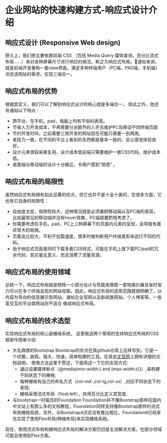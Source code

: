 # 企业网站的快速构建方式-响应式设计介绍

## 响应式设计 (Responsive Web design)

狭义上，我们把主要依靠前端 CSS （包括 Media Query 媒体查询，百分比流式布局……）来对各种屏幕尺寸进行响应的做法，称之为响应式布局。通俗来讲，就是前端开发重构一套view界面，满足多种终端用户（PC端，PAD端，手机端）浏览该网站的需求，实现三端合一。

## 响应式布局的优势

根据其定义，我们可以了解到响应式设计的核心就是多端合一， 除此之外，他还有诸如以下特点：

- 跨平台，在手机，pad，电脑上均有不俗的表现。
- 节省人力开发成本，不再需要分派额外的人手去维护PC及移动不同终端页面
- 节约开发时间，之前需要三周开发的网站现在可能只需要一到两周。
- 表现力一致，在不同的平台上看到的东西都是基本一致的，会让感觉体验良好。
- 设计元素很容易被复用，设计成本低前端只需要维护一套CSS代码，维护成本低。
- 桌面端与移动端的设计十分接近，令用户感到“熟悉” 。

## 响应式布局的局限性

虽然响应式布局拥有如此显著的优点，但它也并不是十全十美的，在很多方面，它也有它自身的局限性：

- 自由度太低，局限性较大，这种情况就是必须兼顾移动端以及PC端的表现，比如最常见的移动端并没有hover效果，PC端就要酌情考虑了。
- 你需要考虑在手机，pad，PC上三种屏幕下的页面内元素的呈现，会导致有着非常大的局限。
- 页面会比较大，不利于加载速度，很多时候判断用户终端类型来运行不同的代码。
- 由于响应式页面是同时下载多套CSS样式，可能在手机上就下载PC/pad的冗余代码，其实毫无意义，而且浪费了流量资源。

## 响应式布局的使用领域

总结一下，响应式布局就是牺牲一小部分设计与性能来换取一套物美价廉且省时省力可以在多个终端呈现的网站视窗。因此，响应式布局的适用范围就很明确了，以内容为导向的信息展示型网站，诸如企业官网以及新闻类网站，个人博客等。一些富交互的平台类网站则不适合
做成响应式布局。

## 响应式布局的技术选型

实现响应式布局的核心是栅格系统， 这里我选两个常用的支持响应式布局的CSS框架作简单介绍

- 大名鼎鼎的Bootstrap
  Bootstrap的优点在其github仓库上这样写到，它是一个优雅，直观，强大，快速，简单构建的工具。在其[中文官网](http://v3.bootcss.com/css/#grid)上拥有详细的文档说明。
  使用方法这里不赘述，下面简述一下它的实现方式:
  - 通过设置媒体断点（@media(min-width:) and (max-width:){}）,来构建不同状态下的栅格;
  - 每种栅格有自己的命名方式（col-md-,col-lg,col-xs）,对应不同状态下的表现;
  - 栅格采用流式布局（float:left），并用百分比定义其宽度;
- 与bootstrap一时瑜亮的Foundation
  Foundaition并不像Bootstrap那样在国内中文站上有那么多的文档教程，Foundation同样支持像Bootstrap那样的流式布局栅格系统，另外，与Bootstrap4迟迟没有推出相比，Foundation6已经率先实现了使用Flex布局(伸缩布局)来实现栅格系统。

现在，使用流式布局构建响应式布局的解决方案仍旧是主流解决方案，在部分领域可能会使用到Flex方案。